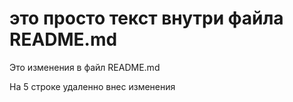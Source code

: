 # это просто текст внутри файла README.md

Это изменения в файл README.md

На 5 строке удаленно внес изменения
